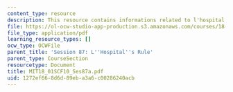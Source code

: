 ```yaml
---
content_type: resource
description: This resource contains informations related to l'hospital's rule.
file: https://ol-ocw-studio-app-production.s3.amazonaws.com/courses/18-01sc-single-variable-calculus-fall-2010/1272ef668d6d89eba3a6c00286240acb_MIT18_01SCF10_Ses87a.pdf
file_type: application/pdf
learning_resource_types: []
ocw_type: OCWFile
parent_title: 'Session 87: L''Hospital''s Rule'
parent_type: CourseSection
resourcetype: Document
title: MIT18_01SCF10_Ses87a.pdf
uid: 1272ef66-8d6d-89eb-a3a6-c00286240acb
---
```

